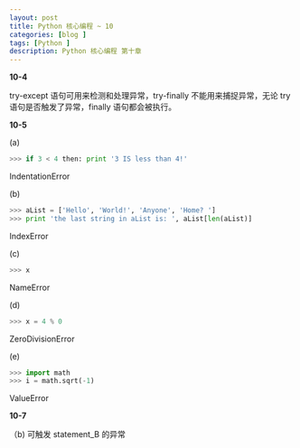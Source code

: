```yaml
---
layout: post
title: Python 核心编程 ~ 10
categories: [blog ]
tags: [Python ]
description: Python 核心编程 第十章
---
```


**10-4**

try-except 语句可用来检测和处理异常，try-finally 不能用来捕捉异常，无论 try 语句是否触发了异常，finally 语句都会被执行。

**10-5**

(a) 

```python
>>> if 3 < 4 then: print '3 IS less than 4!'
```
IndentationError

(b) 

```python
>>> aList = ['Hello', 'World!', 'Anyone', 'Home? ']  
>>> print 'the last string in aList is: ', aList[len(aList)]
```
IndexError

(c)

```python
>>> x
```
NameError

(d)

```python
>>> x = 4 % 0
```
ZeroDivisionError

(e)

```python
>>> import math
>>> i = math.sqrt(-1)
```
ValueError

**10-7**

（b) 可触发 statement_B 的异常